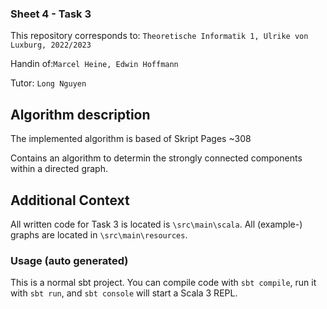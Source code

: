 ### Sheet 4 - Task 3

This repository corresponds to: `Theoretische Informatik 1, Ulrike von Luxburg, 2022/2023`

Handin of:`Marcel Heine, Edwin Hoffmann`

Tutor: `Long Nguyen` 

## Algorithm description

The implemented algorithm is based of Skript Pages ~308

Contains an algorithm to determin the strongly connected components within a directed graph. 

## Additional Context

All written code for Task 3 is located is `\src\main\scala`.
All (example-) graphs are located in `\src\main\resources`.

### Usage (auto generated)

This is a normal sbt project. You can compile code with `sbt compile`, run it with `sbt run`, and `sbt console` will start a Scala 3 REPL.
